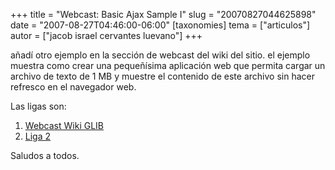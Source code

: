 +++
title = "Webcast: Basic Ajax Sample I"
slug = "20070827044625898"
date = "2007-08-27T04:46:00-06:00"
[taxonomies]
tema = ["articulos"]
autor = ["jacob israel cervantes luevano"]
+++

añadí otro ejemplo en la sección de webcast del wiki del sitio. el
ejemplo muestra como crear una pequeñísima aplicación web que permita
cargar un archivo de texto de 1 MB y muestre el contenido de este
archivo sin hacer refresco en el navegador web.

Las ligas son:

1.  [Webcast Wiki GLIB](http://wiki.glib.org.mx/index.php/WebCastsList)
2.  [Liga
    2](http://www.ministeriosjm.com/area51/~jacob/projects/webcast/web/ajaxbasic1.html)



Saludos a todos.

